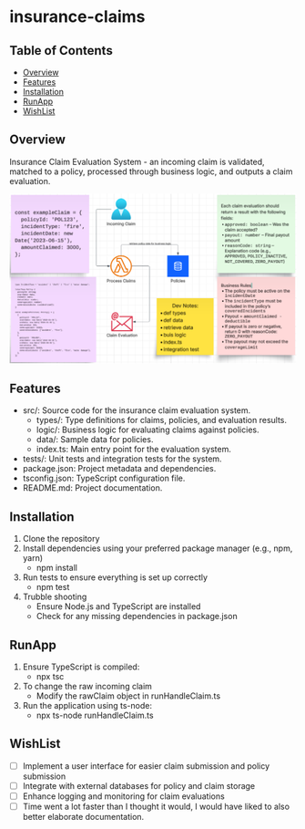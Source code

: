 # insurance-claims

## Table of Contents
- [Overview](#overview)
- [Features](#features)
- [Installation](#installation)
- [RunApp](#runApp)
- [WishList](#wishlist)

## Overview
Insurance Claim Evaluation System - an incoming claim is validated, matched to a policy, processed through business logic, and outputs a claim evaluation. 

![img.png](img.png)

## Features
- src/: Source code for the insurance claim evaluation system.
    - types/: Type definitions for claims, policies, and evaluation results.
    - logic/: Business logic for evaluating claims against policies.
    - data/: Sample data for policies.
    - index.ts: Main entry point for the evaluation system.
- tests/: Unit tests and integration tests for the system.
- package.json: Project metadata and dependencies.
- tsconfig.json: TypeScript configuration file.
- README.md: Project documentation.

## Installation
1. Clone the repository
2. Install dependencies using your preferred package manager (e.g., npm, yarn)
    - npm install
4. Run tests to ensure everything is set up correctly
    - npm test
5. Trubble shooting
    - Ensure Node.js and TypeScript are installed
    - Check for any missing dependencies in package.json

## RunApp
1. Ensure TypeScript is compiled:
   - npx tsc
2. To change the raw incoming claim
   - Modify the rawClaim object in runHandleClaim.ts
3. Run the application using ts-node:
   - npx ts-node runHandleClaim.ts

## WishList
- [ ] Implement a user interface for easier claim submission and policy submission
- [ ] Integrate with external databases for policy and claim storage
- [ ] Enhance logging and monitoring for claim evaluations
- [ ] Time went a lot faster than I thought it would, I would have liked to also better elaborate documentation.
